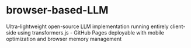# browser-based-LLM
Ultra-lightweight open-source LLM implementation running entirely client-side using transformers.js - GitHub Pages deployable with mobile optimization and browser memory management
